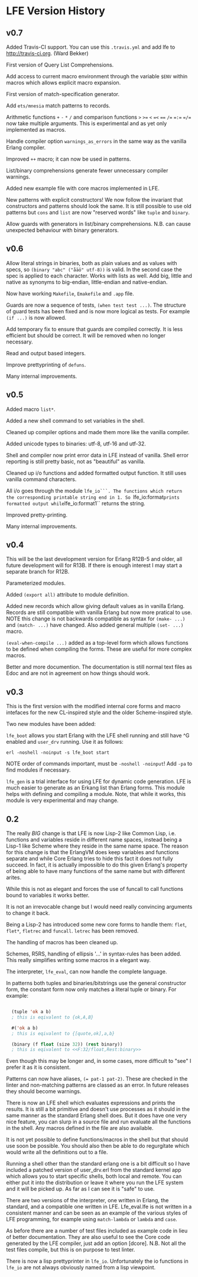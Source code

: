 # LFE Version History

## v0.7

Added Travis-CI support. You can use this ``.travis.yml`` and add lfe to
http://travis-ci.org. (Ward Bekker)

First version of Query List Comprehensions.

Add access to current macro environment through the variable ``$ENV``
within macros which allows explicit macro expansion.

First version of match-specification generator.

Add ``ets/mnesia`` match patterns to records.

Arithmetic functions ``+`` ``-`` ``*`` ``/`` and comparison functions
``>`` ``>=`` ``<`` ``=<`` ``==`` ``/=`` ``=:=`` ``=/=`` now
take multiple arguments. This is experimental and as yet only implemented as
macros.

Handle compiler option ``warnings_as_errors`` in the same way as the
vanilla Erlang compiler.

Improved ``++`` macro; it can now be used in patterns.

List/binary comprehensions generate fewer unnecessary compiler
warnings.

Added new example file with core macros implemented in LFE.

New patterns with explicit constructors! We now follow the invariant
that constructors and patterns should look the same. It is still
possible to use old patterns but ``cons`` and ``list`` are now "reserved
words" like ``tuple`` and ``binary``.

Allow guards with generators in list/binary comprehensions. N.B. can
cause unexpected behaviour with binary generators.

## v0.6

Allow literal strings in binaries, both as plain values and as values
with specs, so ``(binary "abc" ("åäö" utf-8))`` is valid. In the second
case the spec is applied to each character. Works with lists as well.
Add big, little and native as synonyms to big-endian, little-endian
and native-endian.

Now have working ``Makefile``, ``Emakefile`` and ``.app`` file.

Guards are now a sequence of tests, ``(when test test ...)``. The
structure of guard tests has been fixed and is now more logical as
tests. For example ``(if ...)`` is now allowed.

Add temporary fix to ensure that guards are compiled correctly. It
is less efficient but should be correct. It will be removed when no
longer necessary.

Read and output based integers.

Improve prettyprinting of ``defuns``.

Many internal improvements.

## v0.5

Added macro ``list*``.

Added a new shell command to set variables in the shell.

Cleaned up compiler options and made them more like the vanilla
compiler.

Added unicode types to binaries: utf-8, utf-16 and utf-32.

Shell and compiler now print error data in LFE instead of vanilla.
Shell error reporting is still pretty basic, not as "beautiful" as
vanilla.

Cleaned up i/o functions and added formatted output function. It still
uses vanilla command characters.

All i/o goes through the module ``lfe_io```. The functions which return
the corresponding printable string end in 1. So ``lfe_io:format`` prints
formatted output while ``lfe_io:format1`` returns the string.

Improved pretty-printing.

Many internal improvements.

## v0.4

This will be the last development version for Erlang R12B-5 and older,
all future development will for R13B. If there is enough interest I
may start a separate branch for R12B.

Parameterized modules.

Added ``(export all)`` attribute to module definition.

Added new records which allow giving default values as in vanilla Erlang.
Records are still compatible with vanilla Erlang but now more pratical
to use. NOTE this change is not backwards compatible as syntax for
``(make- ...)`` and ``(match- ...)`` have changed. Also added general
multiple ``(set- ...)`` macro.

``(eval-when-compile ...)`` added as a top-level form which allows
functions to be defined when compiling the forms. These are useful for
more complex macros.

Better and more documention. The documentation is still normal text
files as Edoc and are not in agreement on how things should work.

## v0.3

This is the first version with the modified internal core forms and
macro intefaces for the new CL-inspired style and the older Scheme-inspired
style.

Two new modules have been added:

``lfe_boot`` allows you start Erlang with the LFE shell running and still
have ^G enabled and ``user_drv`` running. Use it as follows:

``
erl -noshell -noinput -s lfe_boot start
``

NOTE order of commands important, must be ``-noshell -noinput``! Add
``-pa`` to find modules if necessary.

``lfe_gen`` is a trial interface for using LFE for dynamic code
generation. LFE is much easier to generate as an Erkang list than
Erlang forms. This module helps with defining and compiling a module. Note,
that while it works, this module is very experimental and may change.

## 0.2

The really *BIG* change is that LFE is now Lisp-2 like Common Lisp,
i.e. functions and variables reside in different name spaces,
instead being a Lisp-1 like Scheme where they reside in the same
name space. The reason for this change is that the ErlangVM does
keep variables and functions separate and while Core Erlang tries to
hide this fact it does not fully succeed. In fact, it is actually
impossible to do this given Erlang's property of being able to have
many functions of the same name but with different arites.

While this is not as elegant and forces the use of funcall to call
functions bound to variables it works better.

It is not an irrevocable change but I would need really convincing
arguments to change it back.

Being a Lisp-2 has introduced some new core forms to handle them:
``flet``, ``flet*``, ``fletrec`` and ``funcall``. ``letrec`` has been
removed.

The handling of macros has been cleaned up.

Schemes, R5RS, handling of ellipsis '...' in syntax-rules has been
added. This really simplifies writing some macros in a elegant way.

The interpreter, ``lfe_eval``, can now handle the complete language.

In patterns both tuples and binaries/bitstrings use the general
constructor form, the constant form now only matches a literal tuple
or binary. For example:

```cl

  (tuple 'ok a b)
  ; this is eqivalent to {ok,A,B}

  #('ok a b)
  ; this is eqivalent to {[quote,ok],a,b}

  (binary (f float (size 32)) (rest binary))
  ; this is eqivalent to <<F:32/float,Rest:binary>>

```

Even though this may be longer and, in some cases, more difficult to
"see" I prefer it as it is consistent.

Patterns can now have aliases, ``(= pat-1 pat-2)``. These are checked in
the linter and non-matching patterns are classed as an error. In
future releases they should become warnings.

There is now an LFE shell which evaluates expressions and prints the
results. It is still a bit primitive and doesn't use processes as it
should in the same manner as the standard Erlang shell does. But it
does have one very nice feature, you can slurp in a source file and
run evaluate all the functions in the shell. Any macros defined in
the file are also available.

It is not yet possible to define functions/macros in the shell but
that should use soon be possible. You should also then be able to do
regurgítate which would write all the definitions out to a file.

Running a shell other than the standard erlang one is a bit
difficult so I have included a patched version of user_drv.erl from
the standard kernel app which allows you to start specific shells,
both local and remote. You can either put it into the distribution
or leave it where you run the LFE system and it will be picked
up. As far as I can see it is "safe" to use.

There are two versions of the interpreter, one written in Erlang,
the standard, and a compatible one written in LFE. Lfe_eval.lfe is
not written in a consistent manner and can be seen as an example of
the various styles of LFE programming, for example using
``match-lambda`` or ``lambda`` and ``case``.

As before there are a number of test files included as example code
in lieu of better documentation. They are also useful to see the
Core code generated by the LFE compiler, just add an option
[dcore]. N.B. Not all the test files compile, but this is on purpose
to test linter.

There is now a lisp prettyprinter in ``lfe_io``. Unfortunately the io
functions in ``lfe_io`` are not always obviously named from a lisp
viewpoint.

